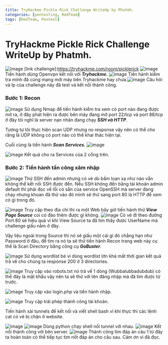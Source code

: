 ```yaml
---
title: TryHackme Pickle Rick Challenge WriteUp by Phatmh.
categories: [pentesting, RedTeam]
tags: [RedTeam, Pentest]
---
```


# TryHackme Pickle Rick Challenge WriteUp by Phatmh.
![image](https://hackmd.io/_uploads/HyFRp7ONel.png)
[link challenge]:https://tryhackme.com/room/picklerick
![image](https://hackmd.io/_uploads/SJcZC7_4ll.png)
Tiến hành dùng Openvpn kết nối với ***Tryhackme.***
![image](https://hackmd.io/_uploads/BkYLRXOEex.png)
Tiến hành kiểm tra mình đã cùng mạng mới máy bên Tryhackme hay chưa.![image](https://hackmd.io/_uploads/rk9dCQ_Nlx.png)
Câu hỏi và Ip của challenge nãy đã test và kết nối thành công.

### Bước 1: Recon

![image](https://hackmd.io/_uploads/SkoGJEuVlg.png)
Sử dụng Nmap để tiến hành kiểm tra xem có port nào đang được mở ra, ở đây phát hiện ra được bên máy đang mở port 22/tcp và port 88/tcp ở đây tôi nghĩ là server nạn nhân đang chạy ***SSH và HTTP***.

Tương tự tôi thực hiện scan UDP nhưng no response vậy nên có thể cho rằng là UDP không có port nào có thể khai thác hiện tại.

Cuối cùng là tiến hành ***Scan Services.***
![image](https://hackmd.io/_uploads/S1AvzVuNge.png)

![image](https://hackmd.io/_uploads/HkDIQ4uElg.png)
Kết quả cho ra Services của 2 cổng trên.

### Bước 2: Tiến hành tấn công xâm nhập
![image](https://hackmd.io/_uploads/Sk2J44ONlg.png)
Thử SSH đến admin nhưng có vẻ dù bấm loạn xạ như nào vẫn không thể kết nối SSH được đến.
Nếu SSH không đến bằng tài khoản admin default thì phải đọc về lỗi có sẵn của service OpenSSH mà server đang chạy nhưng khoan đã thử vào đó mình sẽ thử sang port 80 là HTTP để xem có gì trong đó.

![image](https://hackmd.io/_uploads/rklfHEuEgl.png)
Truy cập theo địa chỉ thì ra một Web bây giờ tiến hành thử ***View Page Source*** coi có đào thêm được gì không.
![image](https://hackmd.io/_uploads/S1oLB4uVll.png)
Có vẻ đi theo đường Port 80 sẽ hiệu quả vì khi View Source ta đã tìm thấy được UserName mà challenge giấu nằm ở đây.

Vậy liệu ngoài trong Source thì nó sẽ giấu một cái gì đó chẳng hạn như Password ở đâu, để tìm ra nó ta sẽ thử tiến hành Recon trang web này cụ thể là Scan Directory bằng công cụ ***GoBuster***.

![image](https://hackmd.io/_uploads/HJOeRVuNlg.png)
Sử dụng wordlist bé vì dùng wordlist lớn khá mất thời gian kết quả trả về cho chúng ta response 200 ở 3 directories.

![image](https://hackmd.io/_uploads/HkzDAN_Vxe.png)
Truy cập vào robots.txt nó trả về 1 dòng (Wubbalubbadubdub) có thể đây là mật khẩu vậy nên ta sẽ thử với tên đăng nhập mà đã tìm được từ trước.

![image](https://hackmd.io/_uploads/SklACEuVgx.png)
Truy cập vào login.php và tiến hành nhập.

![image](https://hackmd.io/_uploads/rJgg1rONge.png)
Truy cập trái phép thành công tài khoản.

Tiến hành xài tunnels để kết nối và viết shell bash vì khi thực thi các lệnh cat có vẻ bị chặn ở website.

![image](https://hackmd.io/_uploads/rJT_MrO4ex.png)
![image](https://hackmd.io/_uploads/ryqlNHO4gl.png)
Dùng python chạy shell nối tunnel với nhau.
![image](https://hackmd.io/_uploads/ryE-NSd4el.png)
Kết nối thành công với bên server.
![image](https://hackmd.io/_uploads/HJB7Nr_Ell.png)
Thành công tìm đáp án câu 1 từ đây ta hoàn toàn có thể tiếp tục tìm nốt đáp án cho câu sau.
Cảm ơn vì đã đọc.

